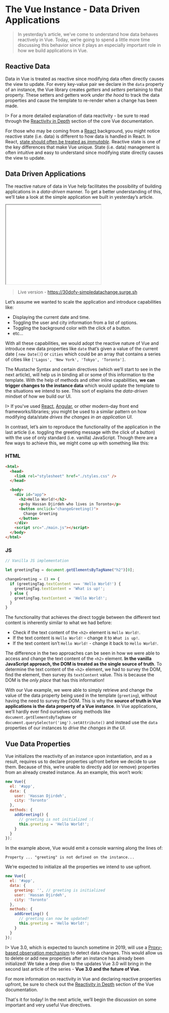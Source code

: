 # The Vue Instance - Data Driven Applications

> In yesterday’s article, we’ve come to understand how data behaves reactively in Vue. Today, we’re going to spend a little more time discussing this behavior since it plays an especially important role in how we build applications in Vue.

## Reactive Data

Data in Vue is treated as reactive since modifying data often directly causes the view to update. For every key-value pair we declare in the `data` property of an instance, the Vue library creates _getters_ and _setters_ pertaining to that property. These setters and getters work _under the hood_ to track the data properties and cause the template to re-render when a change has been made.

I> For a more detailed explanation of data reactivity - be sure to read through the [Reactivity in Depth](https://vuejs.org/v2/guide/reactivity.html) section of the core Vue documentation.

For those who may be coming from a [React](https://reactjs.org/) background, you might notice reactive state (i.e. data) is different to how data is handled in React. In React, [state should often be treated as _immutable_](https://reactjs.org/docs/react-component.html#state). Reactive state is one of the key differences that make Vue unique. State (i.e. data) management is often intuitive and easy to understand since modifying state directly causes the view to update.

## Data Driven Applications

The reactive nature of data in Vue help facilitates the possibility of building applications in a _data-driven_ manner. To get a better understanding of this, we’ll take a look at the simple application we built in yesterday’s article.

<iframe src='../day-02/src/simple-data-change-example/index.html'
        height="250"
        scrolling="no"
         >
</iframe>

> Live version - <https://30dofv-simpledatachange.surge.sh>

Let’s assume we wanted to scale the application and introduce capabilities like:

-   Displaying the current date and time.
-   Toggling the user and city information from a list of options.
-   Toggling the background color with the click of a button.
-   etc...

With all these capabilities, we would adopt the reactive nature of Vue and introduce new data properties like `date` that’s given a value of the current date ( `new Date()`)  or `cities` which could be an array that contains a series of cities like `['Lagos', 'New York', 'Tokyo', 'Toronto']`.

The Mustache Syntax and certain directives (which we’ll start to see in the next article), will help us in binding all or some of this information to the template. With the help of methods and other inline capabilities, **we can trigger changes to the instance data** which would update the template to the situations we intend to see. This sort of explains the _data-driven_ mindset of how we build our UI.

I> If you've used [React](https://reactjs.org), [Angular](https://angular.io/), or other modern-day front end frameworks/libraries; you might be used to a similar pattern on how modifying data/state _drives the changes in an application UI_.

In contrast, let’s aim to reproduce the functionality of the application in the last article (i.e. toggling the greeting message with the click of a button) with the use of only standard (i.e. vanilla) JavaScript. Though there are a few ways to achieve this, we might come up with something like this:

### HTML

```html
<html>
  <head>
    <link rel="stylesheet" href="./styles.css" />
  </head>

  <body>
    <div id="app">
      <h2>Hello World!</h2>
      <p>by Hassan Djirdeh who lives in Toronto</p>
      <button onclick="changeGreeting()">
        Change Greeting
      </button>
    </div>
    <script src="./main.js"></script>
  </body>
</html>
```

### JS

```javascript
// Vanilla JS implementation

let greetingTag = document.getElementsByTagName("h2")[0];

changeGreeting = () => {
  if (greetingTag.textContent === 'Hello World!') {
    greetingTag.textContent = 'What is up!';
  } else {
    greetingTag.textContent = 'Hello World!';
  }
}
```

The functionality that achieves the direct toggle between the different text content is inherently similar to what we had before:

-   Check if the text content of the `<h2>` element is `Hello World!`.
-   If the text content is `Hello World!` - change it to `What is up!`.
-   If the text content isn’t `Hello World!` - change it back to `Hello World!`.

The difference in the two approaches can be seen in how we were able to access and change the text content of the `<h2>` element. **In the vanilla JavaScript approach, the DOM is treated as the single source of truth**. To determine the text content of the `<h2>` element, we had to survey the DOM, find the element, then survey its `textContent` value. This is because the DOM is the _only place_ that has this information!

With our Vue example, we were able to simply retrieve and change the value of the data property being used in the template (`greeting`), without having the need to survey the DOM. This is why the **source of truth in Vue applications is the data property of a Vue instance**. In Vue applications, we’ll hardly ever find ourselves using methods like `document.getElementsByTagName` or `document.querySelector('img').setAttribute()` and instead use the `data` properties of our instances to _drive the changes in the UI_.

## Vue Data Properties

Vue initializes the reactivity of an instance upon instantiation, and as a result, requires us to declare properties upfront before we decide to use them. Because of this, we’re unable to directly add (or remove) properties from an already created instance. As an example, this won’t work:

```javascript
new Vue({
  el: '#app',
  data: {
    user: 'Hassan Djirdeh',
    city: 'Toronto'
  },
  methods: {
    addGreeting() {
      // greeting is not initialized :(
      this.greeting = 'Hello World!';
    }
  }
});
```

In the example above, Vue would emit a console warning along the lines of:

```shell
Property ... "greeting" is not defined on the instance...
```

We’re expected to initialize all the properties we intend to use upfront.

```javascript
new Vue({
  el: '#app',
  data: {
    greeting: '', // greeting is initialized
    user: 'Hassan Djirdeh',
    city: 'Toronto'
  },
  methods: {
    addGreeting() {
      // greeting can now be updated!
      this.greeting = 'Hello World!';
    }
  }
});
```

I> Vue 3.0, which is expected to launch sometime in 2019, will use a [Proxy-based observation mechanism](https://developer.mozilla.org/en-US/docs/Web/JavaScript/Reference/Global_Objects/Proxy) to detect data changes. This would allow us to delete or add new properties after an instance has already been initialized! We take a deep dive to the updates Vue 3.0 will bring in the second last article of the series - **Vue 3.0 and the future of Vue**.

For more information on reactivity in Vue and declaring reactive properties upfront, be sure to check out the [Reactivity in Depth](https://vuejs.org/v2/guide/reactivity.html) section of the Vue documentation.

That's it for today! In the next article, we’ll begin the discussion on some important and very useful Vue directives.
